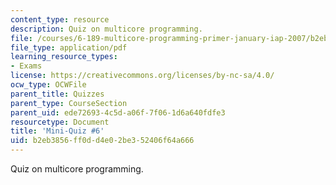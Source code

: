 ```yaml
---
content_type: resource
description: Quiz on multicore programming.
file: /courses/6-189-multicore-programming-primer-january-iap-2007/b2eb3856ff0dd4e02be352406f64a666_quiz6.pdf
file_type: application/pdf
learning_resource_types:
- Exams
license: https://creativecommons.org/licenses/by-nc-sa/4.0/
ocw_type: OCWFile
parent_title: Quizzes
parent_type: CourseSection
parent_uid: ede72693-4c5d-a06f-7f06-1d6a640fdfe3
resourcetype: Document
title: 'Mini-Quiz #6'
uid: b2eb3856-ff0d-d4e0-2be3-52406f64a666
---
```

Quiz on multicore programming.